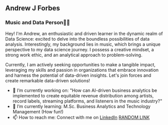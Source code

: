 ## Andrew J Forbes
### Music and Data Person🤖🎺

Hey! I'm Andrew, an enthusiastic and driven learner in the dynamic realm of Data Science: excited to delve into the boundless possibilities of data analysis. Interestingly, my background lies in music, which brings a unique perspective to my data science journey. I possess a creative mindset, a strong work ethic, and an analytical approach to problem-solving. 

Currently, I am actively seeking opportunities to make a tangible impact, leveraging my skills and passion in organizations that embrace innovation and harness the potential of data-driven insights. Let's join forces and create remarkable data-driven solutions!

- 🔭 I’m currently working on:  "How can AI-driven business analytics be implemented to create equitable revenue distribution among artists, record labels, streaming platforms, and listeners in the music industry?"
- 🌱 I’m currently learning: M.Sc. Business Analytics and Technology Management (How fun!)
- 📫 How to reach me: Connect with me on [LinkedIn](https://www.linkedin.com/in/aforbesj/)
[RANDOM LINK](https://www.canva.com/design/DAGYw6SeQJU/O8mAAZ4F1nr5EszXAX-juQ/view?utm_content=DAGYw6SeQJU&utm_campaign=designshare&utm_medium=link2&utm_source=uniquelinks&utlId=ha8ebd567cf#7)

<!--
**aforbesj/aforbesj** is a ✨ _special_ ✨ repository because its `README.md` (this file) appears on your GitHub profile.

Here are some ideas to get you started:

- 🔭 I’m currently working on ...
- 🌱 I’m currently learning ...
- 👯 I’m looking to collaborate on ...
- 🤔 I’m looking for help with ...
- 💬 Ask me about ...
- 📫 How to reach me: ...
- 😄 Pronouns: ...
- ⚡ Fun fact: ...
-->
